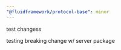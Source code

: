 ```yaml
---
"@fluidframework/protocol-base": minor
---
```


test changess

testing breaking change w/ server package
